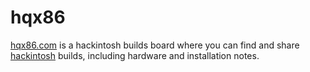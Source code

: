 # hqx86
[hqx86.com](http://hqx86.com/) is a hackintosh builds board where you can find and share [hackintosh](https://en.wikipedia.org/wiki/OSx86) builds, including hardware and installation notes.

